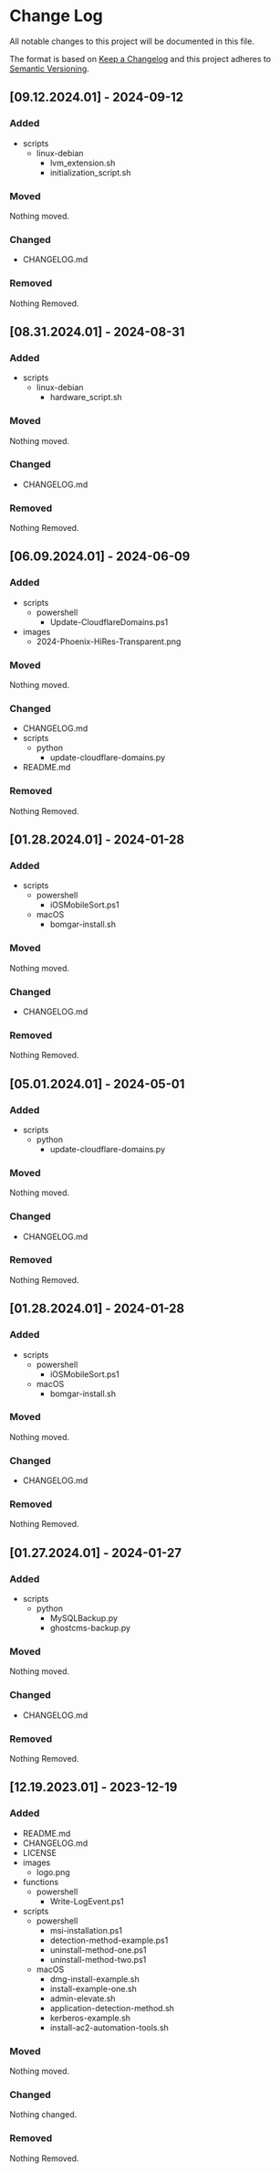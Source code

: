 # Change Log
All notable changes to this project will be documented in this file.
 
The format is based on [Keep a Changelog](http://keepachangelog.com/)
and this project adheres to [Semantic Versioning](http://semver.org/).

## [09.12.2024.01] - 2024-09-12

### Added
- scripts
  - linux-debian
    - lvm_extension.sh
    - initialization_script.sh

### Moved
Nothing moved.

### Changed
- CHANGELOG.md

### Removed
Nothing Removed.

## [08.31.2024.01] - 2024-08-31

### Added
- scripts
  - linux-debian
    - hardware_script.sh

### Moved
Nothing moved.

### Changed
- CHANGELOG.md

### Removed
Nothing Removed.

## [06.09.2024.01] - 2024-06-09

### Added
- scripts
  - powershell
    - Update-CloudflareDomains.ps1
- images
  - 2024-Phoenix-HiRes-Transparent.png

### Moved
Nothing moved.

### Changed
- CHANGELOG.md
- scripts
  - python
    - update-cloudflare-domains.py
- README.md

### Removed
Nothing Removed.

## [01.28.2024.01] - 2024-01-28

### Added
- scripts
  - powershell
    - iOSMobileSort.ps1
  - macOS
    - bomgar-install.sh

### Moved
Nothing moved.

### Changed
- CHANGELOG.md

### Removed
Nothing Removed.

## [05.01.2024.01] - 2024-05-01

### Added
- scripts
  - python
    - update-cloudflare-domains.py

### Moved
Nothing moved.

### Changed
- CHANGELOG.md

### Removed
Nothing Removed.

## [01.28.2024.01] - 2024-01-28

### Added
- scripts
  - powershell
    - iOSMobileSort.ps1
  - macOS
    - bomgar-install.sh

### Moved
Nothing moved.

### Changed
- CHANGELOG.md

### Removed
Nothing Removed.

## [01.27.2024.01] - 2024-01-27

### Added
- scripts
  - python
    - MySQLBackup.py
    - ghostcms-backup.py

### Moved
Nothing moved.

### Changed
- CHANGELOG.md

### Removed
Nothing Removed.

## [12.19.2023.01] - 2023-12-19

### Added
- README.md
- CHANGELOG.md
- LICENSE
- images
  - logo.png
- functions
  - powershell
    - Write-LogEvent.ps1
- scripts
  - powershell
    - msi-installation.ps1
    - detection-method-example.ps1
    - uninstall-method-one.ps1
    - uninstall-method-two.ps1
  - macOS
    - dmg-install-example.sh
    - install-example-one.sh
    - admin-elevate.sh
    - application-detection-method.sh
    - kerberos-example.sh
    - install-ac2-automation-tools.sh

### Moved
Nothing moved.

### Changed
Nothing changed.

### Removed
Nothing Removed.
